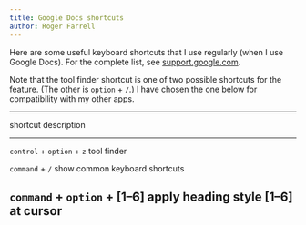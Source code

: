```yaml
---
title: Google Docs shortcuts
author: Roger Farrell
---
```


Here are some useful keyboard shortcuts that I use regularly (when I use
Google Docs). For the complete list, see
[support.google.com](https://support.google.com/docs/answer/179738?hl=en&co=GENIE.Platform%3DDesktop#zippy=%2Cmac-shortcuts).

Note that the tool finder shortcut is one of two possible shortcuts for
the feature. (The other is `option` + `/`.) I have chosen the one below
for compatibility with my other apps.

  ------------------------------------------------------------------------
  shortcut                         description
  -------------------------------- ---------------------------------------
  `control` + `option` + `z`       tool finder

  `command` + `/`                  show common keyboard shortcuts

  `command` + `option` + \[1–6\]   apply heading style \[1–6\] at cursor
  ------------------------------------------------------------------------
